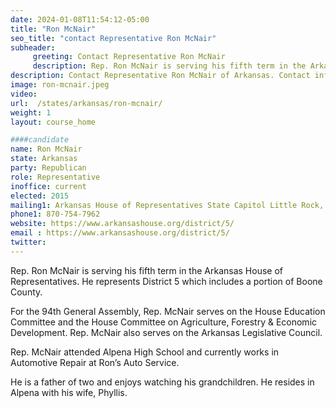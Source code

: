 ```yaml
---
date: 2024-01-08T11:54:12-05:00
title: "Ron McNair"
seo_title: "contact Representative Ron McNair"
subheader:
     greeting: Contact Representative Ron McNair
     description: Rep. Ron McNair is serving his fifth term in the Arkansas House of Representatives. He represents District 5 which includes a portion of Boone County. For the 94th General Assembly, Rep. McNair serves on the House Education Committee and the House Committee on Agriculture, Forestry & Economic Development.
description: Contact Representative Ron McNair of Arkansas. Contact information for Ron McNair includes email address, phone number, and mailing address.
image: ron-mcnair.jpeg
video:
url:  /states/arkansas/ron-mcnair/
weight: 1
layout: course_home

####candidate
name: Ron McNair
state: Arkansas
party: Republican
role: Representative
inoffice: current
elected: 2015
mailing1: Arkansas House of Representatives State Capitol Little Rock, AR 72201
phone1: 870-754-7962
website: https://www.arkansashouse.org/district/5/
email : https://www.arkansashouse.org/district/5/
twitter:
---
```


Rep. Ron McNair is serving his fifth term in the Arkansas House of Representatives. He represents District 5 which includes a portion of Boone County.

For the 94th General Assembly, Rep. McNair serves on the House Education Committee and the House Committee on Agriculture, Forestry & Economic Development. Rep. McNair also serves on the Arkansas Legislative Council.

Rep. McNair attended Alpena High School and currently works in Automotive Repair at Ron’s Auto Service.

He is a father of two and enjoys watching his grandchildren. He resides in Alpena with his wife, Phyllis.
